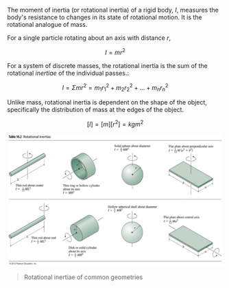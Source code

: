 The moment of inertia (or rotational inertia) of a rigid body, $I$, measures the body's resistance to changes in its state of rotational motion. It is the rotational analogue of mass.

For a single particle rotating about an axis with distance $r$,

$$I = mr^2$$

For a system of discrete masses, the rotational inertia is the sum of the rotational *inertiae* of the individual passes.:

$$I = \Sigma mr^2 = m_{1}r_{1}^2 +  m_{2}r_{2}^2 +  \dots + m_{n}r_{n}^2 $$

Unlike mass, rotational inertia is dependent on the shape of the object, specifically the distribution of mass at the edges of the object. 

$$ [I] = [m][r^2] = kgm^2 $$


![](./attachments/202503111635510.png)
> Rotational inertiae of common geometries